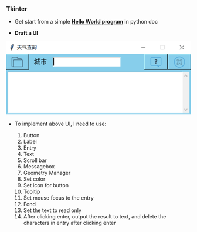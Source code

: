 ### Tkinter

* Get start from a simple [**Hello World program**](https://docs.python.org/3/library/tkinter.html#a-simple-hello-world-program) in python doc 

* **Draft a UI**

![](/assets/ch2/GUI.PNG)

* To implement above UI, I need to use:

    1. Button
    2. Label
    3. Entry
    4. Text
    5. Scroll bar
    6. Messagebox
    7. Geometry Manager
    8. Set color
    9. Set icon for button
    10. Tooltip
    11. Set mouse focus to the entry
    12. Fond
    13. Set the text to read only
    14. After clicking enter, output the result to text, and delete the characters in entry after clicking enter
    



